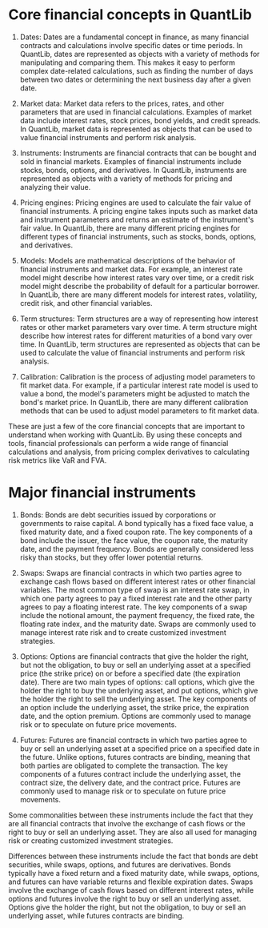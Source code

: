 # Core financial concepts in QuantLib

1. Dates: Dates are a fundamental concept in finance, as many financial contracts and calculations involve specific dates or time periods. In QuantLib, dates are represented as objects with a variety of methods for manipulating and comparing them. This makes it easy to perform complex date-related calculations, such as finding the number of days between two dates or determining the next business day after a given date.

2. Market data: Market data refers to the prices, rates, and other parameters that are used in financial calculations. Examples of market data include interest rates, stock prices, bond yields, and credit spreads. In QuantLib, market data is represented as objects that can be used to value financial instruments and perform risk analysis.

3. Instruments: Instruments are financial contracts that can be bought and sold in financial markets. Examples of financial instruments include stocks, bonds, options, and derivatives. In QuantLib, instruments are represented as objects with a variety of methods for pricing and analyzing their value.

4. Pricing engines: Pricing engines are used to calculate the fair value of financial instruments. A pricing engine takes inputs such as market data and instrument parameters and returns an estimate of the instrument's fair value. In QuantLib, there are many different pricing engines for different types of financial instruments, such as stocks, bonds, options, and derivatives.

5. Models: Models are mathematical descriptions of the behavior of financial instruments and market data. For example, an interest rate model might describe how interest rates vary over time, or a credit risk model might describe the probability of default for a particular borrower. In QuantLib, there are many different models for interest rates, volatility, credit risk, and other financial variables.

6. Term structures: Term structures are a way of representing how interest rates or other market parameters vary over time. A term structure might describe how interest rates for different maturities of a bond vary over time. In QuantLib, term structures are represented as objects that can be used to calculate the value of financial instruments and perform risk analysis.

7. Calibration: Calibration is the process of adjusting model parameters to fit market data. For example, if a particular interest rate model is used to value a bond, the model's parameters might be adjusted to match the bond's market price. In QuantLib, there are many different calibration methods that can be used to adjust model parameters to fit market data.

These are just a few of the core financial concepts that are important to understand when working with QuantLib. By using these concepts and tools, financial professionals can perform a wide range of financial calculations and analysis, from pricing complex derivatives to calculating risk metrics like VaR and FVA.


# Major financial instruments

1. Bonds: Bonds are debt securities issued by corporations or governments to raise capital. A bond typically has a fixed face value, a fixed maturity date, and a fixed coupon rate. The key components of a bond include the issuer, the face value, the coupon rate, the maturity date, and the payment frequency. Bonds are generally considered less risky than stocks, but they offer lower potential returns.

2. Swaps: Swaps are financial contracts in which two parties agree to exchange cash flows based on different interest rates or other financial variables. The most common type of swap is an interest rate swap, in which one party agrees to pay a fixed interest rate and the other party agrees to pay a floating interest rate. The key components of a swap include the notional amount, the payment frequency, the fixed rate, the floating rate index, and the maturity date. Swaps are commonly used to manage interest rate risk and to create customized investment strategies.

3. Options: Options are financial contracts that give the holder the right, but not the obligation, to buy or sell an underlying asset at a specified price (the strike price) on or before a specified date (the expiration date). There are two main types of options: call options, which give the holder the right to buy the underlying asset, and put options, which give the holder the right to sell the underlying asset. The key components of an option include the underlying asset, the strike price, the expiration date, and the option premium. Options are commonly used to manage risk or to speculate on future price movements.

4. Futures: Futures are financial contracts in which two parties agree to buy or sell an underlying asset at a specified price on a specified date in the future. Unlike options, futures contracts are binding, meaning that both parties are obligated to complete the transaction. The key components of a futures contract include the underlying asset, the contract size, the delivery date, and the contract price. Futures are commonly used to manage risk or to speculate on future price movements.

Some commonalities between these instruments include the fact that they are all financial contracts that involve the exchange of cash flows or the right to buy or sell an underlying asset. They are also all used for managing risk or creating customized investment strategies.

Differences between these instruments include the fact that bonds are debt securities, while swaps, options, and futures are derivatives. Bonds typically have a fixed return and a fixed maturity date, while swaps, options, and futures can have variable returns and flexible expiration dates. Swaps involve the exchange of cash flows based on different interest rates, while options and futures involve the right to buy or sell an underlying asset. Options give the holder the right, but not the obligation, to buy or sell an underlying asset, while futures contracts are binding.
